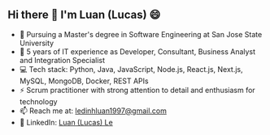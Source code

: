 ## Hi there 👋 I'm Luan (Lucas) 😄

- 🌱 Pursuing a Master's degree in Software Engineering at San Jose State University
- 💼 5 years of IT experience as Developer, Consultant, Business Analyst and Integration Specialist
- 💻 Tech stack: Python, Java, JavaScript, Node.js, React.js, Next.js, MySQL, MongoDB, Docker, REST APIs
- ⚡ Scrum practitioner with strong attention to detail and enthusiasm for technology
- 📫 Reach me at: ledinhluan1997@gmail.com
- 🔗 LinkedIn: [Luan (Lucas) Le](https://www.linkedin.com/in/luan-d-le)

